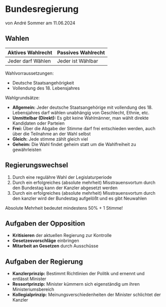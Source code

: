 # Bundesregierung
von André Sommer am 11.06.2024

## Wahlen

|Aktives Wahlrecht| Passives Wahlrecht|
|---|---|
|Jeder darf Wählen|Jeder ist Wählbar|

Wahlvorraussetzungen:
- Deutsche Staatsangehörigkeit
- Vollendung des 18. Lebensjahres

Wahlgrundsätze:
- **Allgemein:** Jeder deutsche Staatsangehörige mit vollendung des 18. Lebensjahres darf wählen unabhängig von Geschlecht, Ethnie, etc.
- **Unmittelbar (Direkt):** Es gibt keine Wahlmänner, man wählt direkte Kandidaten oder Parteien
- **Frei:** Über die Abgabe der Stimme darf frei entschieden werden, auch über die Teilnahme an der Wahl selbst
- **Gleich:** Jede stimme zählt gleich viel
- **Geheim:** Die Wahl findet geheim statt um die Wahlfreiheit zu gewährleisten

## Regierungswechsel

1. Durch eine regulähre Wahl der Legislaturperiode
2. Durch ein erfolgreiches (absolute mehrheit) Misstrauensvortum durch den Bundestag kann der Kanzler abgesetzt werden
3. Durch ein erfolgreiches (absolute mehrheit) Misstrauensvortum durch den kanzler wird der Bundestag aufgelößt und es gibt Neuwahlen

Absolute Mehrheit bedeutet mindestens 50% + 1 Stimme!

## Aufgaben der Opposition
- **Kritisieren** der aktuellen Regierung zur Kontrolle
- **Gesetzesvorschläge** einbringen
- **Mitarbeit an Gesetzen** durch Ausschüsse

## Aufgaben der Regierung
- **Kanzlerprinzip:** Bestimmt Richtlinien der Politik und ernennt und entlässt Minister
- **Ressortprinzip:** Minister kümmern sich eigenständig um ihren Ministeriumsbereich
- **Kollegialprinzip:** Meinungsverschiedenheiten der Minister schlichtet der Kanzler
